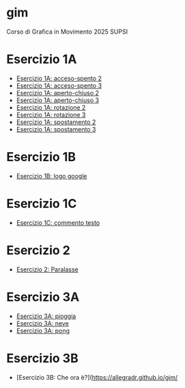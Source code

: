 # gim
Corso di Grafica in Movimento 2025 SUPSI

# Esercizio 1A
- [Esercizio 1A: acceso-spento 2](https://allegradr.github.io/gim/esercizio_1A/acceso_spento_2.html)
- [Esercizio 1A: acceso-spento 3](https://allegradr.github.io/gim/esercizio_1A/acceso_spento_3.html)
- [Esercizio 1A: aperto-chiuso 2](https://allegradr.github.io/gim/esercizio_1A/aperto_chiuso_2.html)
- [Esercizio 1A: aperto-chiuso 3](https://allegradr.github.io/gim/esercizio_1A/aperto_chiuso_3.html)
- [Esercizio 1A: rotazione 2](https://allegradr.github.io/gim/esercizio_1A/rotazione_2.html)
- [Esercizio 1A: rotazione 3](https://allegradr.github.io/gim/esercizio_1A/rotazione_3.html)
- [Esercizio 1A: spostamento 2](https://allegradr.github.io/gim/esercizio_1A/spostamento_2.html)
- [Esercizio 1A: spostamento 3](https://allegradr.github.io/gim/esercizio_1A/spostamento_3.html)

# Esercizio 1B
- [Esercizio 1B: logo google](https://allegradr.github.io/gim/)

# Esercizio 1C
- [Esercizio 1C: commento testo](https://allegradr.github.io/gim/)

# Esercizio 2
- [Esercizio 2: Paralasse](https://allegradr.github.io/gim/)

# Esercizio 3A
- [Esercizio 3A: pioggia](https://allegradr.github.io/gim/)
- [Esercizio 3A: neve](https://allegradr.github.io/gim/)
- [Esercizio 3A: pong](https://allegradr.github.io/gim/)

# Esercizio 3B 
- [Esercizio 3B: Che ora è?](https://allegradr.github.io/gim/






